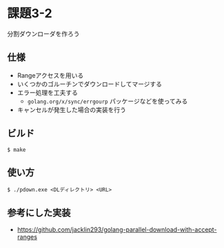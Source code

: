 # 課題3-2

分割ダウンローダを作ろう

## 仕様

* Rangeアクセスを用いる
* いくつかのゴルーチンでダウンロードしてマージする
* エラー処理を工夫する
    * `golang.org/x/sync/errgourp` パッケージなどを使ってみる
* キャンセルが発生した場合の実装を行う

## ビルド

```shell
$ make 
```

## 使い方

```shell
$ ./pdown.exe <DLディレクトリ> <URL>
```

## 参考にした実装

* https://github.com/jacklin293/golang-parallel-download-with-accept-ranges
